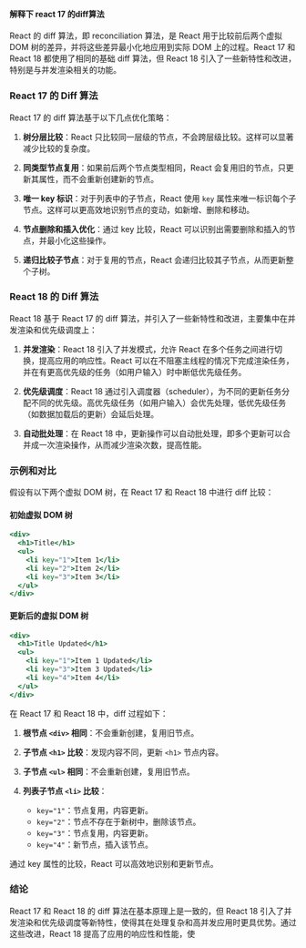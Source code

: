 #### 解释下 react 17 的diff算法

React 的 diff 算法，即 reconciliation 算法，是 React 用于比较前后两个虚拟 DOM 树的差异，并将这些差异最小化地应用到实际 DOM 上的过程。React 17 和 React 18 都使用了相同的基础 diff 算法，但 React 18 引入了一些新特性和改进，特别是与并发渲染相关的功能。

### React 17 的 Diff 算法

React 17 的 diff 算法基于以下几点优化策略：

1. **树分层比较**：React 只比较同一层级的节点，不会跨层级比较。这样可以显著减少比较的复杂度。

2. **同类型节点复用**：如果前后两个节点类型相同，React 会复用旧的节点，只更新其属性，而不会重新创建新的节点。

3. **唯一 key 标识**：对于列表中的子节点，React 使用 `key` 属性来唯一标识每个子节点。这样可以更高效地识别节点的变动，如新增、删除和移动。

4. **节点删除和插入优化**：通过 key 比较，React 可以识别出需要删除和插入的节点，并最小化这些操作。

5. **递归比较子节点**：对于复用的节点，React 会递归比较其子节点，从而更新整个子树。

### React 18 的 Diff 算法

React 18 基于 React 17 的 diff 算法，并引入了一些新特性和改进，主要集中在并发渲染和优先级调度上：

1. **并发渲染**：React 18 引入了并发模式，允许 React 在多个任务之间进行切换，提高应用的响应性。React 可以在不阻塞主线程的情况下完成渲染任务，并在有更高优先级的任务（如用户输入）时中断低优先级任务。

2. **优先级调度**：React 18 通过引入调度器（scheduler），为不同的更新任务分配不同的优先级。高优先级任务（如用户输入）会优先处理，低优先级任务（如数据加载后的更新）会延后处理。

3. **自动批处理**：在 React 18 中，更新操作可以自动批处理，即多个更新可以合并成一次渲染操作，从而减少渲染次数，提高性能。

### 示例和对比

假设有以下两个虚拟 DOM 树，在 React 17 和 React 18 中进行 diff 比较：

#### 初始虚拟 DOM 树
```jsx
<div>
  <h1>Title</h1>
  <ul>
    <li key="1">Item 1</li>
    <li key="2">Item 2</li>
    <li key="3">Item 3</li>
  </ul>
</div>
```

#### 更新后的虚拟 DOM 树
```jsx
<div>
  <h1>Title Updated</h1>
  <ul>
    <li key="1">Item 1 Updated</li>
    <li key="3">Item 3 Updated</li>
    <li key="4">Item 4</li>
  </ul>
</div>
```

在 React 17 和 React 18 中，diff 过程如下：

1. **根节点 `<div>` 相同**：不会重新创建，复用旧节点。

2. **子节点 `<h1>` 比较**：发现内容不同，更新 `<h1>` 节点内容。

3. **子节点 `<ul>` 相同**：不会重新创建，复用旧节点。

4. **列表子节点 `<li>` 比较**：
   - `key="1"`：节点复用，内容更新。
   - `key="2"`：节点不存在于新树中，删除该节点。
   - `key="3"`：节点复用，内容更新。
   - `key="4"`：新节点，插入该节点。

通过 key 属性的比较，React 可以高效地识别和更新节点。

### 结论

React 17 和 React 18 的 diff 算法在基本原理上是一致的，但 React 18 引入了并发渲染和优先级调度等新特性，使得其在处理复杂和高并发应用时更具优势。通过这些改进，React 18 提高了应用的响应性和性能，使
